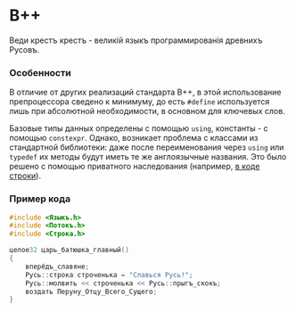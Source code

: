 ﻿# В++

Веди крестъ крестъ - великій языкъ программированія древнихъ Русовъ.

### Особенности

В отличие от других реализаций стандарта В++, в этой использование препроцессора сведено к минимуму, до есть `#define` используется лишь
при абсолютной необходимости, в основном для ключевых слов.

Базовые типы данных определены с помощью `using`, константы - с помощью `constexpr`. Однако, возникает проблема с классами из стандартной библиотеки:
даже после переименования через `using` или `typedef` их методы будут иметь те же англоязычные названия. Это было решено с помощью приватного наследования
(например, [в коде строки](https://github.com/n-dub/slavic-cpp/blob/main/%D0%92%D0%B5%D0%B4%D0%B8%D0%9A%D1%80%D0%B5%D1%81%D1%82%D0%9A%D1%80%D0%B5%D1%81%D1%82/%D0%A1%D1%82%D1%80%D0%BE%D0%BA%D0%B0.hpp)).

### Пример кода

```cpp
#include <Языкъ.h>
#include <Потокъ.h>
#include <Строка.h>

целое32 царь_батюшка_главный()
{
    вперёдъ_славяне;
    Русь::строка строченька = "Славься Русь!";
    Русь::молвить << строченька << Русь::прыгъ_скокъ;
    воздать Перуну_Отцу_Всего_Сущего;
}

```
